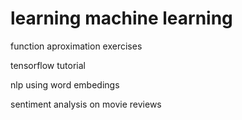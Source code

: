 # learning machine learning

function aproximation exercises

tensorflow tutorial

nlp using word embedings

sentiment analysis on movie reviews
